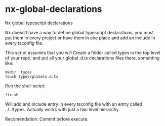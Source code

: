 # nx-global-declarations

Nx global typescript declarations

Nx doesn’t have a way to define global typescript declarations, you must put them in every project or have them in one 
place and add an include in every tsconfig file.

This script assumes that you will Create a folder called types in the top level of your repo, and put all your global .d.ts 
declarations files there, somehting like:

```
mkdir  types
touch types/globals.d.ts
```


Run the shell script:

```
fix.sh
```

Will add and include entry in every tsconfig file with an entry called ../../types. 
Actually works with just a two level hierarchy.

Recomendation: Commit before execute.

